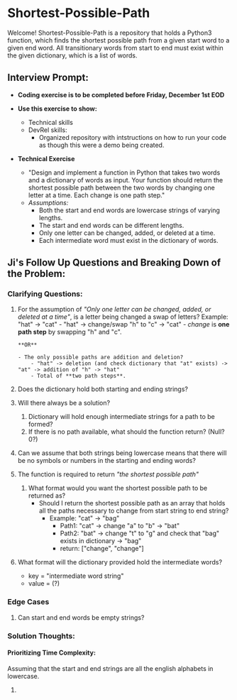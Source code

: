 # Shortest-Possible-Path

Welcome! Shortest-Possible-Path is a repository that holds a Python3 function, which finds the shortest possible path from a given start word to a given end word. All transitionary words from start to end must exist within the given dictionary, which is a list of words.

## Interview Prompt:

- **Coding exercise is to be completed before Friday, December 1st EOD**

- **Use this exercise to show:**

  - Technical skills
  - DevRel skills:
    - Organized repository with intstructions on how to run your code as though this were a demo being created.

- **Technical Exercise**
  - "Design and implement a function in Python that takes two words and a dictionary of words as input. Your function should return the shortest possible path between the two words by changing one letter at a time. Each change is one path step."
  - _Assumptions:_
    - Both the start and end words are lowercase strings of varying lengths.
    - The start and end words can be different lengths.
    - Only one letter can be changed, added, or deleted at a time.
    - Each intermediate word must exist in the dictionary of words.

## Ji's Follow Up Questions and Breaking Down of the Problem:

### Clarifying Questions:

1.  For the assumption of _"Only one letter can be changed, added, or deleted at a time"_, is a letter being changed a swap of letters?
    Example: "hat" -> "cat" - "hat" -> change/swap "h" to "c" -> "cat" - _change_ is **one path step** by swapping "h" and "c".

        **OR**

        - The only possible paths are addition and deletion?
            - "hat" -> deletion (and check dictionary that "at" exists) -> "at" -> addition of "h" -> "hat"
            - Total of **two path steps**.

2.  Does the dictionary hold both starting and ending strings?

3.  Will there always be a solution?

    1. Dictionary will hold enough intermediate strings for a path to be formed?
    2. If there is no path available, what should the function return? (Null? 0?)

4.  Can we assume that both strings being lowercase means that there will be no symbols or numbers in the starting and ending words?

5.  The function is required to return _"the shortest possible path"_
    1. What format would you want the shortest possible path to be returned as?
       - Should I return the shortest possible path as an array that holds all the paths necessary to change from start string to end string?
         - Example: "cat" -> "bag"
           - Path1: "cat" -> change "a" to "b" -> "bat"
           - Path2: "bat" -> change "t" to "g" and check that "bag" exists in dictionary -> "bag"
           - return: ["change", "change"]
6.  What format will the dictionary provided hold the intermediate words?
    - key = "intermediate word string"
    - value = (?)

### Edge Cases

1. Can start and end words be empty strings?

### Solution Thoughts:

#### Prioritizing Time Complexity:

Assuming that the start and end strings are all the english alphabets in lowercase.

1.
